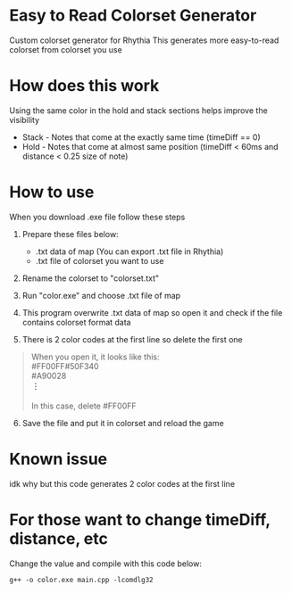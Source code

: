 # Easy to Read Colorset Generator
Custom colorset generator for Rhythia
This generates more easy-to-read colorset from colorset you use
# How does this work
Using the same color in the hold and stack sections helps improve the visibility

 - Stack - Notes that come at the exactly same time (timeDiff == 0)
 - Hold - Notes that come at almost same position (timeDiff < 60ms and distance < 0.25 size of note)
 
 # How to use
 When you download .exe file follow these steps
 1.  Prepare these files below:

	 - .txt data of map (You can export .txt file in Rhythia)
	 - .txt file of colorset you want to use
 
 2. Rename the colorset to "colorset.txt"
 3. Run "color.exe" and choose .txt file of map
 4. This program overwrite .txt data of map so open it and check if the file contains colorset format data
 5. There is 2 color codes at the first line so delete the first one
	 

> When you open it, it looks like this: <br>
> #FF00FF#50F340 <br>
> #A90028 <br>
> **︙** <br>
> <br>
> In this case, delete #FF00FF 
6. Save the file and put it in colorset and reload the game

# Known issue
idk why but this code generates 2 color codes at the first line

# For those want to change timeDiff, distance, etc
Change the value and compile with this code below:
```
g++ -o color.exe main.cpp -lcomdlg32
```
 

 
